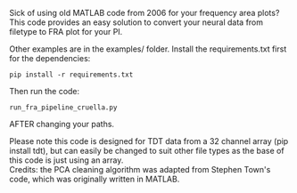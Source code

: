 Sick of using old MATLAB code from 2006 for your frequency area plots? This code provides an easy solution to 
convert your neural data from filetype to FRA plot for your PI. <br>

Other examples are in the examples/ folder.
Install the requirements.txt first for the dependencies:
```
pip install -r requirements.txt
```
Then run the code:
```
run_fra_pipeline_cruella.py
```

AFTER changing your paths. <br>

Please note this code is designed for TDT data from a 32 channel array (pip install tdt), but can easily be changed to suit
other file types as the base of this code is just using an array. <br>
Credits: the PCA cleaning algorithm was adapted from Stephen Town's code, which was originally written in MATLAB.